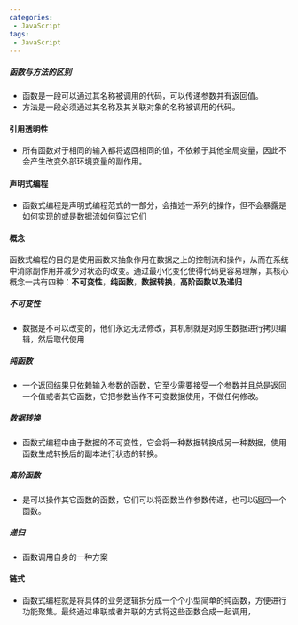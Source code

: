 ```yaml
---
categories:
 - JavaScript
tags:
 - JavaScript
---
```

##### 函数与方法的区别

* 函数是一段可以通过其名称被调用的代码，可以传递参数并有返回值。
* 方法是一段必须通过其名称及其关联对象的名称被调用的代码。

#### 引用透明性

* 所有函数对于相同的输入都将返回相同的值，不依赖于其他全局变量，因此不会产生改变外部环境变量的副作用。

#### 声明式编程

* 函数式编程是声明式编程范式的一部分，会描述一系列的操作，但不会暴露是如何实现的或是数据流如何穿过它们

#### 概念

函数式编程的目的是使用函数来抽象作用在数据之上的控制流和操作，从而在系统中消除副作用并减少对状态的改变。通过最小化变化使得代码更容易理解，其核心概念一共有四种：**不可变性**，**纯函数**，**数据转换**，**高阶函数以及递归**

  ##### 不可变性
   - 数据是不可以改变的，他们永远无法修改，其机制就是对原生数据进行拷贝编辑，然后取代使用
  ##### 纯函数
   - 一个返回结果只依赖输入参数的函数，它至少需要接受一个参数并且总是返回一个值或者其它函数，它把参数当作不可变数据使用，不做任何修改。
  ##### 数据转换
   - 函数式编程中由于数据的不可变性，它会将一种数据转换成另一种数据，使用函数生成转换后的副本进行状态的转换。
  ##### 高阶函数
   - 是可以操作其它函数的函数，它们可以将函数当作参数传递，也可以返回一个函数。
  ##### 递归
   - 函数调用自身的一种方案

#### 链式

* 函数式编程就是将具体的业务逻辑拆分成一个个小型简单的纯函数，方便进行功能聚集。最终通过串联或者并联的方式将这些函数合成一起调用，
